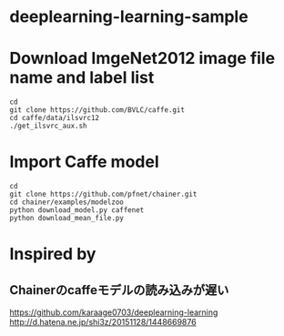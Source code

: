 # deeplearning-learning-sample


# Download ImgeNet2012 image file name and label list

    cd
    git clone https://github.com/BVLC/caffe.git
    cd caffe/data/ilsvrc12
    ./get_ilsvrc_aux.sh 


# Import Caffe model


    cd
    git clone https://github.com/pfnet/chainer.git
    cd chainer/examples/modelzoo
    python download_model.py caffenet
    python download_mean_file.py




# Inspired by

## Chainerのcaffeモデルの読み込みが遅い
https://github.com/karaage0703/deeplearning-learning
<br>
http://d.hatena.ne.jp/shi3z/20151128/1448669876
<br>

